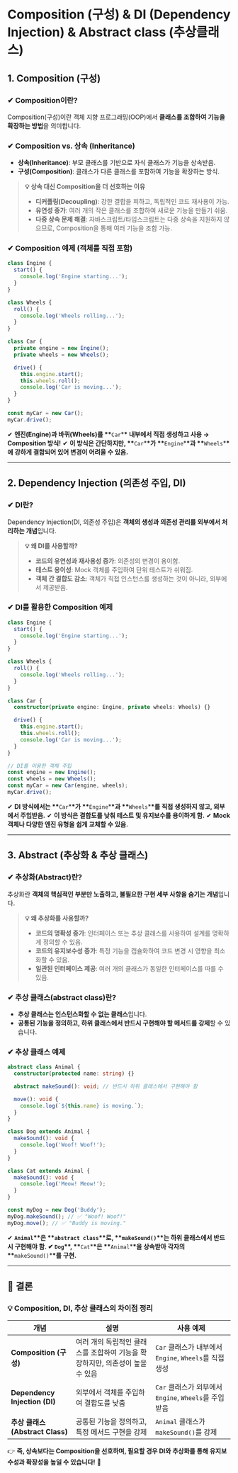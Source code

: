 # Composition (구성) & DI (Dependency Injection) & Abstract class (추상클래스)

## 1. Composition (구성)

### **✔ Composition이란?**

Composition(구성)이란 객체 지향 프로그래밍(OOP)에서 **클래스를 조합하여 기능을 확장하는 방법**을 의미합니다.

### **✔ Composition vs. 상속 (Inheritance)**

- **상속(Inheritance)**: 부모 클래스를 기반으로 자식 클래스가 기능을 상속받음.
- **구성(Composition)**: 클래스가 다른 클래스를 포함하여 기능을 확장하는 방식.

> **💡 상속 대신 Composition을 더 선호하는 이유**
>
> - **디커플링(Decoupling)**: 강한 결합을 피하고, 독립적인 코드 재사용이 가능.
> - **유연성 증가**: 여러 개의 작은 클래스를 조합하여 새로운 기능을 만들기 쉬움.
> - **다중 상속 문제 해결**: 자바스크립트/타입스크립트는 다중 상속을 지원하지 않으므로, Composition을 통해 여러 기능을 조합 가능.

### **✔ Composition 예제 (객체를 직접 포함)**

```ts
class Engine {
  start() {
    console.log('Engine starting...');
  }
}

class Wheels {
  roll() {
    console.log('Wheels rolling...');
  }
}

class Car {
  private engine = new Engine();
  private wheels = new Wheels();

  drive() {
    this.engine.start();
    this.wheels.roll();
    console.log('Car is moving...');
  }
}

const myCar = new Car();
myCar.drive();
```

✔ **엔진(Engine)과 바퀴(Wheels)를 \*\***`Car`\***\* 내부에서 직접 생성하고 사용 → Composition 방식!**
✔ **이 방식은 간단하지만, \*\***`Car`\***\*가 \*\***`Engine`\***\*과 \*\***`Wheels`\***\*에 강하게 결합되어 있어 변경이 어려울 수 있음.**

---

## 2. Dependency Injection (의존성 주입, DI)

### **✔ DI란?**

Dependency Injection(DI, 의존성 주입)은 **객체의 생성과 의존성 관리를 외부에서 처리하는 개념**입니다.

> **💡 왜 DI를 사용할까?**
>
> - **코드의 유연성과 재사용성 증가**: 의존성의 변경이 용이함.
> - **테스트 용이성**: Mock 객체를 주입하여 단위 테스트가 쉬워짐.
> - **객체 간 결합도 감소**: 객체가 직접 인스턴스를 생성하는 것이 아니라, 외부에서 제공받음.

### **✔ DI를 활용한 Composition 예제**

```ts
class Engine {
  start() {
    console.log('Engine starting...');
  }
}

class Wheels {
  roll() {
    console.log('Wheels rolling...');
  }
}

class Car {
  constructor(private engine: Engine, private wheels: Wheels) {}

  drive() {
    this.engine.start();
    this.wheels.roll();
    console.log('Car is moving...');
  }
}

// DI를 이용한 객체 주입
const engine = new Engine();
const wheels = new Wheels();
const myCar = new Car(engine, wheels);
myCar.drive();
```

✔ **DI 방식에서는 \*\***`Car`\***\*가 \*\***`Engine`\***\*과 \*\***`Wheels`\***\*를 직접 생성하지 않고, 외부에서 주입받음.**
✔ **이 방식은 결합도를 낮춰 테스트 및 유지보수를 용이하게 함.**
✔ **Mock 객체나 다양한 엔진 유형을 쉽게 교체할 수 있음.**

---

## 3. Abstract (추상화 & 추상 클래스)

### **✔ 추상화(Abstract)란?**

추상화란 **객체의 핵심적인 부분만 노출하고, 불필요한 구현 세부 사항을 숨기는 개념**입니다.

> **💡 왜 추상화를 사용할까?**
>
> - **코드의 명확성 증가**: 인터페이스 또는 추상 클래스를 사용하여 설계를 명확하게 정의할 수 있음.
> - **코드의 유지보수성 증가**: 특정 기능을 캡슐화하여 코드 변경 시 영향을 최소화할 수 있음.
> - **일관된 인터페이스 제공**: 여러 개의 클래스가 동일한 인터페이스를 따를 수 있음.

### **✔ 추상 클래스(abstract class)란?**

- **추상 클래스는 인스턴스화할 수 없는 클래스**입니다.
- **공통된 기능을 정의하고, 하위 클래스에서 반드시 구현해야 할 메서드를 강제**할 수 있습니다.

### **✔ 추상 클래스 예제**

```ts
abstract class Animal {
  constructor(protected name: string) {}

  abstract makeSound(): void; // 반드시 하위 클래스에서 구현해야 함

  move(): void {
    console.log(`${this.name} is moving.`);
  }
}

class Dog extends Animal {
  makeSound(): void {
    console.log('Woof! Woof!');
  }
}

class Cat extends Animal {
  makeSound(): void {
    console.log('Meow! Meow!');
  }
}

const myDog = new Dog('Buddy');
myDog.makeSound(); // ✅ "Woof! Woof!"
myDog.move(); // ✅ "Buddy is moving."
```

✔ **`Animal`\*\***은 \***\*`abstract class`\*\***로, \***\*`makeSound()`\*\***는 하위 클래스에서 반드시 구현해야 함.**
✔ **`Dog`\***\*, \*\***`Cat`\***\*은 \*\***`Animal`\***\*을 상속받아 각자의 \*\***`makeSound()`\***\*를 구현.**

---

## **🚀 결론**

### **💡 Composition, DI, 추상 클래스의 차이점 정리**

| 개념                             | 설명                                                                          | 사용 예제                                              |
| -------------------------------- | ----------------------------------------------------------------------------- | ------------------------------------------------------ |
| **Composition (구성)**           | 여러 개의 독립적인 클래스를 조합하여 기능을 확장하지만, 의존성이 높을 수 있음 | `Car` 클래스가 내부에서 `Engine`, `Wheels`를 직접 생성 |
| **Dependency Injection (DI)**    | 외부에서 객체를 주입하여 결합도를 낮춤                                        | `Car` 클래스가 외부에서 `Engine`, `Wheels`를 주입받음  |
| **추상 클래스 (Abstract Class)** | 공통된 기능을 정의하고, 특정 메서드 구현을 강제                               | `Animal` 클래스가 `makeSound()`를 강제                 |

👉 **즉, 상속보다는 Composition을 선호하며, 필요할 경우 DI와 추상화를 통해 유지보수성과 확장성을 높일 수 있습니다!** 🚀
